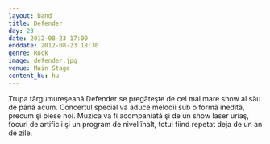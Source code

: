 ```yaml
---
layout: band
title: Defender
day: 23
date: 2012-08-23 17:00
enddate: 2012-08-23 18:30
genre: Rock
image: defender.jpg
venue: Main Stage
content_hu: hu
---
```


Trupa târgumureşeană Defender se pregăteşte de cel mai mare show al său de până acum. Concertul special va aduce melodii sub o formă inedită, precum şi piese noi. Muzica va fi acompaniată şi de un show laser uriaş, focuri de artificii şi un program de nivel înalt, totul fiind repetat deja de un an de zile.
